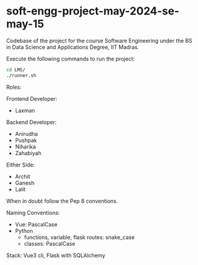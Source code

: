 # soft-engg-project-may-2024-se-may-15
Codebase of the project for the course Software Engineering under the BS in Data Science and Applications Degree, IIT Madras.

Execute the following commands to run the project:

```bash
cd LMS/  
./runner.sh
```
   
  
Roles:

Frontend Developer:
- Laxman

Backend Developer:
- Anirudha
- Pushpak
- Niharika
- Zahabiyah

Either Side:
- Archit
- Ganesh
- Lalit

When in doubt follow the Pep 8 conventions.

Naming Conventions:
- Vue: PascalCase
- Python 
  - functions, variable, flask routes: snake_case
  - classes: PascalCase

Stack: Vue3 cli, Flask with SQLAlchemy
